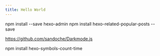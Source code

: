 ```yaml
---
title: Hello World
---
```

npm install --save hexo-admin
npm install hexo-related-popular-posts --save

https://github.com/sandoche/Darkmode.js

npm install hexo-symbols-count-time